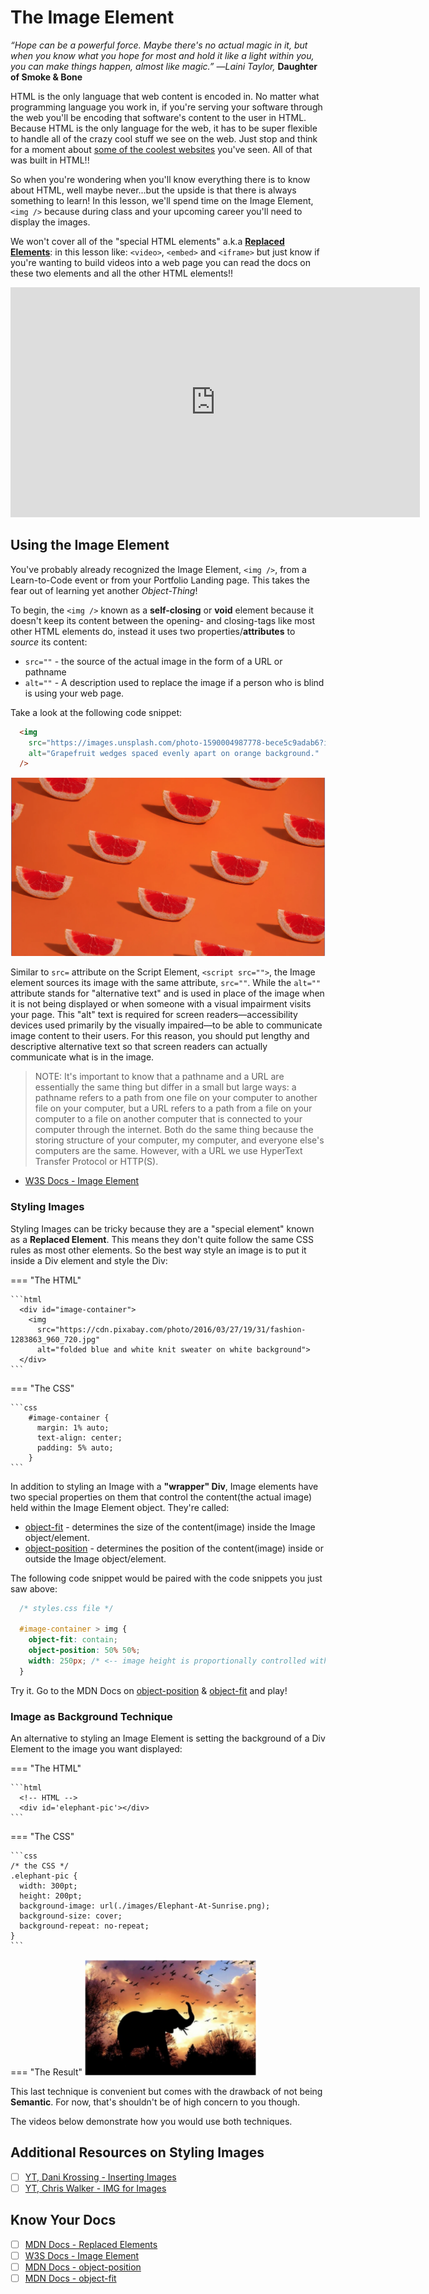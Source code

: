 # The Image Element

*“Hope can be a powerful force. Maybe there's no actual magic in it, but when you know what you hope for most and hold it like a light within you, you can make things happen, almost like magic.” ―Laini Taylor,* **Daughter of Smoke & Bone**

HTML is the only language that web content is encoded in. No matter what programming language you work in, if you're serving your software through the web you'll be encoding that software's content to the user in HTML. Because HTML is the only language for the web, it has to be super flexible to handle all of the crazy cool stuff we see on the web. Just stop and think for a moment about [some of the coolest websites](https://www.awwwards.com/) you've seen. All of that was built in HTML!!

So when you're wondering when you'll know everything there is to know about HTML, well maybe never...but the upside is that there is always something to learn! In this lesson, we'll spend time on the Image Element, `<img />` because during class and your upcoming career you'll need to display the images.

We won't cover all of the "special HTML elements" a.k.a **[Replaced Elements](https://developer.mozilla.org/en-US/docs/Web/CSS/Replaced_element)**: in this lesson like: `<video>`, `<embed>` and `<iframe>` but just know if you're wanting to build videos into a web page you can read the docs on these two elements and all the other HTML elements!!

<!-- Video Subject: Special HTML Elements -->
<iframe src="https://player.vimeo.com/video/395992193" width="655" height="368" frameborder="0" allow="autoplay; fullscreen" allowfullscreen></iframe>

## Using the Image Element

You've probably already recognized the Image Element, `<img />`, from a Learn-to-Code event or from your Portfolio Landing page. This takes the fear out of learning yet another *Object-Thing*!

To begin, the `<img />` known as a **self-closing** or **void** element because it doesn't keep its content between the opening- and closing-tags like most other HTML elements do, instead it uses two properties/**attributes** to *source* its content:

* `src=""` - the source of the actual image in the form of a URL or pathname
* `alt=""` - A description used to replace the image if a person who is blind is using your web page.

Take a look at the following code snippet:

```html
  <img 
    src="https://images.unsplash.com/photo-1590004987778-bece5c9adab6?ixid=MXwxMjA3fDB8MHxwaG90by1wYWdlfHx8fGVufDB8fHw%3D&ixlib=rb-1.2.1&auto=format&fit=crop&w=1502&q=80"
    alt="Grapefruit wedges spaced evenly apart on orange background."
  />
```

![grapefruitWedges](./../images/grapefruitWedges.png)

Similar to `src=` attribute on the Script Element, `<script src="">`, the Image element sources its image with the same attribute, `src=""`. While the `alt=""` attribute stands for "alternative text" and is used in place of the image when it is not being displayed or when someone with a visual impairment visits your page. This "alt" text is required for screen readers—accessibility devices used primarily by the visually impaired—to be able to communicate image content to their users. For this reason, you should put lengthy and descriptive alternative text so that screen readers can actually communicate what is in the image.

  > NOTE: It's important to know that a pathname and a URL are essentially the same thing but differ in a small but large ways: a pathname refers to a path from one file on your computer to another file on your computer, but a URL refers to a path from a file on your computer to a file on another computer that is connected to your computer through the internet. Both do the same thing because the storing structure of your computer, my computer, and everyone else's computers are the same. However, with a URL we use HyperText Transfer Protocol or HTTP(S).

* [W3S Docs - Image Element](https://www.w3schools.com/tags/tag_img.asp)

### Styling Images

Styling Images can be tricky because they are a "special element" known as a **Replaced Element**. This means they don't quite follow the same CSS rules as most other elements. So the best way style an image is to put it inside a Div element and style the Div:

=== "The HTML"

    ```html
      <div id="image-container">
        <img 
          src="https://cdn.pixabay.com/photo/2016/03/27/19/31/fashion-1283863_960_720.jpg"
          alt="folded blue and white knit sweater on white background">
      </div>
    ```

=== "The CSS"

    ```css  
        #image-container {
          margin: 1% auto;
          text-align: center;
          padding: 5% auto;
        }
    ```

In addition to styling an Image with a **"wrapper" Div**, Image elements have two special properties on them that control the content(the actual image) held within the Image Element object. They're called:

* [object-fit](https://developer.mozilla.org/en-US/docs/Web/CSS/object-fit) - determines the size of the content(image) inside the Image object/element.
* [object-position](https://developer.mozilla.org/en-US/docs/Web/CSS/object-position) - determines the position of the content(image) inside or outside the Image object/element.

The following code snippet would be paired with the code snippets you just saw above:

 ```css
   /* styles.css file */
 
   #image-container > img {
     object-fit: contain;
     object-position: 50% 50%;
     width: 250px; /* <-- image height is proportionally controlled with the width property */
   }
 ```

Try it. Go to the MDN Docs on [object-position](https://developer.mozilla.org/en-US/docs/Web/CSS/object-position) & [object-fit](https://developer.mozilla.org/en-US/docs/Web/CSS/object-fit) and play!

### Image as Background Technique

An alternative to styling an Image Element is setting the background of a Div Element to the image you want displayed:

=== "The HTML"

    ```html
      <!-- HTML -->
      <div id='elephant-pic'></div>
    ```

=== "The CSS"

    ```css
    /* the CSS */
    .elephant-pic {
      width: 300pt;
      height: 200pt;
      background-image: url(./images/Elephant-At-Sunrise.png);
      background-size: cover;
      background-repeat: no-repeat;
    }
    ```

=== "The Result"
    ![Elephant-At-Sunrise](./../images/Elephant-At-Sunrise.png)

This last technique is convenient but comes with the drawback of not being **Semantic**. For now, that's shouldn't be of high concern to you though.

The videos below demonstrate how you would use both techniques.

## Additional Resources on Styling Images

- [ ] [YT, Dani Krossing - Inserting Images](https://youtu.be/_w6N_nplmAw)
- [ ] [YT, Chris Walker - IMG for Images](https://youtu.be/PDfWeUP09TA)

## Know Your Docs

- [ ] [MDN Docs - Replaced Elements](https://developer.mozilla.org/en-US/docs/Web/CSS/Replaced_element)
- [ ] [W3S Docs - Image Element](https://www.w3schools.com/tags/tag_img.asp)
- [ ] [MDN Docs - object-position](https://developer.mozilla.org/en-US/docs/Web/CSS/object-position)
- [ ] [MDN Docs - object-fit](https://developer.mozilla.org/en-US/docs/Web/CSS/object-fit)
 
<!-- ! END VIDEO - 101.1.15.1 - The Image Element -->